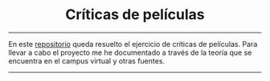 <h1 align="center">Críticas de películas</h1>

---
En este [repositorio](https://github.com/jmedina28/CriticasPeliculas) queda resuelto el ejercicio de críticas de películas. Para llevar a cabo el proyecto me he documentado a través de la teoría que se encuentra en el campus virtual y otras fuentes.
***
